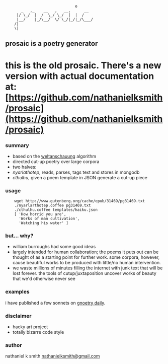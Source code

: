                                    o
           _   ,_    __   ,   __,      __
         |/ \_/  |  /  \_/ \_/  |  |  /
         |__/    |_/\__/  \/ \_/|_/|_/\___/
        /|
        \|

## prosaic is a poetry generator

# this is the old prosaic. There's a new version with actual documentation at: [https://github.com/nathanielksmith/prosaic](https://github.com/nathanielksmith/prosaic)

### summary

 * based on the [weltanschauung](https://github.com/nathanielksmith/weltanschauung) algorithm
 * directed cut-up poetry over large corpora
 * two halves:
  * _nyarlathotep_, reads, parses, tags text and stores in mongodb
  * _cthulhu_, given a poem template in JSON generate a cut-up piece

### usage

        wget http://www.gutenberg.org/cache/epub/31469/pg31469.txt
        ./nyarlarthotep.coffee pg31469.txt
        ./cthulhu.coffee templates/haiku.json
        [ 'How horrid you are',
          'Works of man cultivation',
          'Watching his water' ]
### but... why?

 * william burroughs had some good ideas
 * largely intended for human collaboration; the poems it puts out can be thought of as a starting point for further work. some corpora, however, cause beautiful works to be produced with little/no human intervention.
 * we waste millions of minutes filling the internet with junk text that will be lost forever. the tools of cutup/juxtaposition uncover works of beauty that we'd otherwise never see

### examples

i have published a few sonnets on [gnoetry daily](http://gnoetrydaily.wordpress.com/category/prosaic/).

### disclaimer

 * hacky art project
 * totally bizarre code style

### author

nathaniel k smith
<nathanielksmith@gmail.com>
